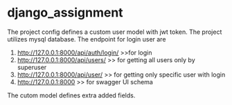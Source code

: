 # django_assignment
The project config defines a custom user model with jwt token.
The project utilizes mysql database.
The endpoint for login user are 
1. http://127.0.0.1:8000/api/auth/login/ >>for login
2.  http://127.0.0.1:8000/api/users/  >> for getting all users only by superuser
3.  http://127.0.0.1:8000/api/user/  >> for getting only specific user with login
4.  http://127.0.0.1:8000   >> for swagger UI schema


The cutom model defines extra added fields.
